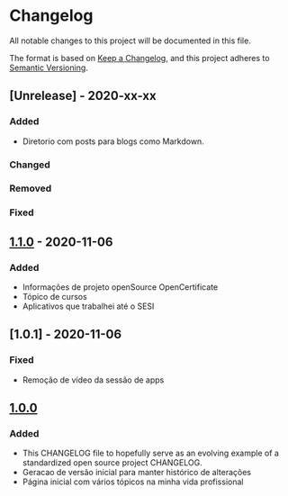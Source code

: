 # Changelog
All notable changes to this project will be documented in this file.

The format is based on [Keep a Changelog](https://keepachangelog.com/en/1.0.0/),
and this project adheres to [Semantic Versioning](https://semver.org/spec/v2.0.0.html).

## [Unrelease] - 2020-xx-xx
### Added
- Diretorio com posts para blogs como Markdown.

### Changed
### Removed
### Fixed

## [1.1.0] - 2020-11-06

### Added

- Informações de projeto openSource OpenCertificate
- Tópico de cursos
- Aplicativos que trabalhei até o SESI

## [1.0.1] - 2020-11-06

### Fixed

- Remoção de vídeo da sessão de apps

## [1.0.0]

### Added

- This CHANGELOG file to hopefully serve as an evolving example of a standardized open source project CHANGELOG.
- Geracao de versão inicial para manter histórico de alterações
- Página inicial com vários tópicos na minha vida profissional

[Unreleased]: https://github.com/alexferreiradev/alexferreiradev.github.io/compare/DEVELOP...MASTER

[1.1.0]: https://github.com/alexferreiradev/alexferreiradev.github.io/compare/v1.1.0...v1.0.0

[1.0.0]: https://github.com/alexferreiradev/alexferreiradev.github.io/compare/v1.0.0...MASTER
